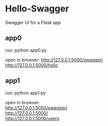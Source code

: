 # Hello-Swagger
Swagger UI for a Flask app

## app0 
run: 
python app0.py

open in browser:
http://127.0.0.1:5000/swagger/  
http://127.0.0.1:5000/hello  

## app1
run: 
python app1.py

open in browser: <br />
http://127.0.0.1:5000/swagger/  
http://127.0.0.1:5000/  
http://127.0.0.1:5000/users

